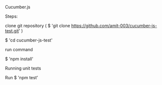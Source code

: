 Cucumber.js

Steps:

clone git repository ( $ 'git clone https://github.com/amit-003/cucumber-js-test.git' )

$ 'cd cucumber-js-test'

run command

$ 'npm install'

Running unit tests

Run $ 'npm test'
